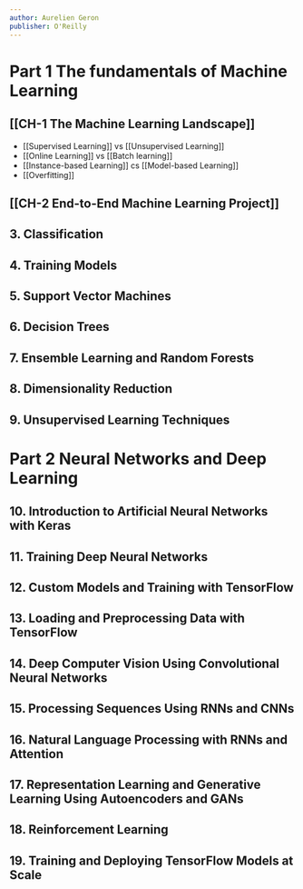 ```yaml
---
author: Aurelien Geron
publisher: O'Reilly
---
```


# Part 1 The fundamentals of Machine Learning

## [[CH-1 The Machine Learning Landscape]]
- [[Supervised Learning]] vs [[Unsupervised Learning]]
- [[Online Learning]] vs [[Batch learning]]
- [[Instance-based Learning]] cs [[Model-based Learning]]
- [[Overfitting]]


## [[CH-2 End-to-End Machine Learning Project]]

## 3. Classification

## 4. Training Models

## 5. Support Vector Machines

## 6. Decision Trees

## 7. Ensemble Learning and Random Forests

## 8. Dimensionality Reduction

## 9. Unsupervised Learning Techniques

# Part 2 Neural Networks and Deep Learning

## 10. Introduction to Artificial Neural Networks with Keras

## 11. Training Deep Neural Networks

## 12. Custom Models and Training with TensorFlow

## 13. Loading and Preprocessing Data with TensorFlow

## 14. Deep Computer Vision Using Convolutional Neural Networks

## 15. Processing Sequences Using RNNs and CNNs

## 16. Natural Language Processing with RNNs and Attention

## 17. Representation Learning and Generative Learning Using Autoencoders and GANs

## 18. Reinforcement Learning

## 19. Training and Deploying TensorFlow Models at Scale

